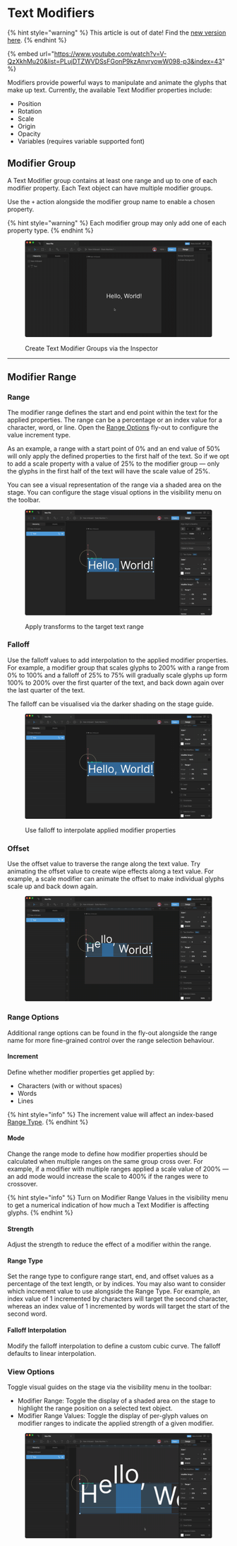 # Text Modifiers

{% hint style="warning" %}
This article is out of date! Find the [new version here](https://rive.app/community/doc/text-modifiers/docwCQdXPxmn).
{% endhint %}

{% embed url="https://www.youtube.com/watch?v=V-QzXkhMu20&list=PLujDTZWVDSsFGonP9kzAnvryowW098-p3&index=43" %}

Modifiers provide powerful ways to manipulate and animate the glyphs that make up text. Currently, the available Text Modifier properties include:

* Position
* Rotation
* Scale
* Origin
* Opacity
* Variables (requires variable supported font)

## Modifier Group

A Text Modifier group contains at least one range and up to one of each modifier property. Each Text object can have multiple modifier groups.

Use the `+` action alongside the modifier group name to enable a chosen property.

{% hint style="warning" %}
Each modifier group may only add one of each property type.
{% endhint %}

<figure><img src="../../.gitbook/assets/2023-07-25 13.22.21.gif" alt=""><figcaption><p>Create Text Modifier Groups via the Inspector</p></figcaption></figure>

***

## Modifier Range

### Range

The modifier range defines the start and end point within the text for the applied properties. The range can be a percentage or an index value for a character, word, or line. Open the [Range Options](text-modifiers.md#range-options) fly-out to configure the value increment type.

As an example, a range with a start point of 0% and an end value of 50% will only apply the defined properties to the first half of the text. So if we opt to add a scale property with a value of 25% to the modifier group — only the glyphs in the first half of the text will have the scale value of 25%.

You can see a visual representation of the range via a shaded area on the stage. You can configure the stage visual options in the visibility menu on the toolbar.

<figure><img src="../../.gitbook/assets/2023-07-25 13.26.06.gif" alt=""><figcaption><p>Apply transforms to the target text range</p></figcaption></figure>

### Falloff

Use the falloff values to add interpolation to the applied modifier properties. For example, a modifier group that scales glyphs to 200% with a range from 0% to 100% and a falloff of 25% to 75% will gradually scale glyphs up form 100% to 200% over the first quarter of the text, and back down again over the last quarter of the text.

The falloff can be visualised via the darker shading on the stage guide.

<figure><img src="../../.gitbook/assets/2023-07-25 13.29.18.gif" alt=""><figcaption><p>Use falloff to interpolate applied modifier properties</p></figcaption></figure>

### Offset

Use the offset value to traverse the range along the text value. Try animating the offset value to create wipe effects along a text value. For example, a scale modifier can animate the offset to make individual glyphs scale up and back down again.

<figure><img src="../../.gitbook/assets/2023-07-25 13.56.41.gif" alt=""><figcaption></figcaption></figure>

### Range Options

Additional range options can be found in the fly-out alongside the range name for more fine-grained control over the range selection behaviour.

#### Increment

Define whether modifier properties get applied by:

* Characters (with or without spaces)
* Words
* Lines

{% hint style="info" %}
The increment value will affect an index-based [Range Type](text-modifiers.md#range-type).
{% endhint %}

#### Mode

Change the range mode to define how modifier properties should be calculated when multiple ranges on the same group cross over. For example, if a modifier with multiple ranges applied a scale value of 200% — an add mode would increase the scale to 400% if the ranges were to crossover.

{% hint style="info" %}
Turn on Modifier Range Values in the visibility menu to get a numerical indication of how much a Text Modifier is affecting glyphs.
{% endhint %}

#### Strength

Adjust the strength to reduce the effect of a modifier within the range.

#### Range Type

Set the range type to configure range start, end, and offset values as a percentage of the text length, or by indices. You may also want to consider which increment value to use alongside the Range Type. For example, an index value of 1 incremented by characters will target the second character, whereas an index value of 1 incremented by words will target the start of the second word.

#### Falloff Interpolation

Modify the falloff interpolation to define a custom cubic curve. The falloff defaults to linear interpolation.

### View Options

Toggle visual guides on the stage via the visibility menu in the toolbar:

* Modifier Range: Toggle the display of a shaded area on the stage to highlight the range position on a selected text object.
* Modifier Range Values: Toggle the display of per-glyph values on modifier ranges to indicate the applied strength of a given modifier.

<figure><img src="../../.gitbook/assets/2023-07-25 13.58.37.gif" alt=""><figcaption></figcaption></figure>

